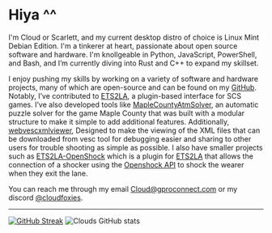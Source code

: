 # Hiya ^^

I'm Cloud or Scarlett, and my current desktop distro of choice is Linux Mint Debian Edition. I'm a tinkerer at heart, passionate about open source software and hardware. I'm knollgeable in Python, JavaScript, PowerShell, and Bash, and I’m currently diving into Rust and C++ to expand my skillset. 

I enjoy pushing my skills by working on a variety of software and hardware projects, many of which are open-source and can be found on my [GitHub](https://github.com/Cloud-121). Notably, I’ve contributed to [ETS2LA](https://github.com/ETS2LA/Euro-Truck-Simulator-2-Lane-Assist), a plugin-based interface for SCS games. I’ve also developed tools like [MapleCountyAtmSolver](https://github.com/Cloud-121/MapleCountyAtmSolver), an automatic puzzle solver for the game Maple County that was built with a modular structure to make it simple to add additional features. Additionally, [webvescxmlviewer](https://github.com/Cloud-121/webvescxmlviewer), Designed to make the viewing of the XML files that can be downloaded from vesc tool for debugging easier and sharing to other users for trouble shooting as simple as possible. I also have smaller projects such as [ETS2LA-OpenShock](https://github.com/Cloud-121/ETS2LA-OpenShock) which is a plugin for [ETS2LA](https://github.com/ETS2LA/Euro-Truck-Simulator-2-Lane-Assist) that allows the connection of a shocker using the [Openshock API](https://github.com/OpenShock/API) to shock the wearer when they exit the lane.



You can reach me through my email Cloud@gproconnect.com or my discord [@cloudfoxies](https://discordapp.com/users/714907687527252018).

<hr></hr>

[![GitHub Streak](https://streak-stats.demolab.com?user=Cloud-121&theme=highcontrast&hide_border=true&date_format=j%2Fn%5B%2FY%5D)](https://git.io/streak-stats)
![Clouds GitHub stats](https://github-readme-stats.vercel.app/api?username=Cloud-121&show_icons=true&theme=github_dark)




